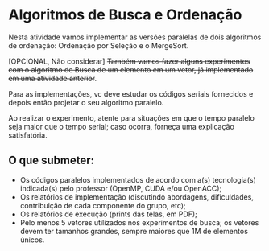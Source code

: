 # Algoritmos de Busca e Ordenação

Nesta atividade vamos implementar as versões paralelas de dois algoritmos de ordenação: Ordenação por Seleção e o MergeSort.

[OPCIONAL, Não considerar] ~~Também vamos fazer alguns experimentos com o algoritmo de Busca de um elemento em um vetor, já implementado em uma atividade anterior~~.

Para as implementações, vc deve estudar os códigos seriais fornecidos e depois então projetar o seu algoritmo paralelo.

Ao realizar o experimento, atente para situações em que o tempo paralelo seja maior que o tempo serial; caso ocorra, forneça uma explicação satisfatória.

## O que submeter:

* Os códigos paralelos implementados de acordo com a(s) tecnologia(s) indicada(s) pelo professor (OpenMP, CUDA e/ou OpenACC);
* Os relatórios de implementação (discutindo abordagens, dificuldades, contribuição de cada componente do grupo, etc);
* Os relatórios de execução (prints das telas, em PDF);
* Pelo menos 5 vetores utilizados nos experimentos de busca; os vetores devem ter tamanhos grandes, sempre maiores que 1M de elementos únicos.

